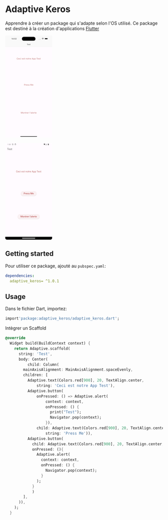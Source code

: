 # Adaptive Keros

Apprendre à créer un package qui s'adapte selon l'OS utilisé.
Ce package est destiné à la création d'applications [Flutter](https://flutter.io)

![Screenshot](/screenshots/Screenshot_iPhone_15_Plus.png)

![Screenshot](/screenshots/Screenshot_Android.png)

## Getting started

Pour utiliser ce package, ajouté au `pubspec.yaml`:

```yaml
dependencies:
  adaptive_keros= ^1.0.1
```

## Usage

Dans le fichier Dart, importez:

```dart
import'package:adaptive_keros/adaptive_keros.dart';
```

Intègrer un Scaffold

```dart
@override
  Widget build(BuildContext context) {
    return Adaptive.scaffold(
      string: 'Test',
      body: Center(
          child: Column(
        mainAxisAlignment: MainAxisAlignment.spaceEvenly,
        children: [
          Adaptive.text(Colors.red[900], 20, TextAlign.center,
              string: 'Ceci est notre App Test'),
          Adaptive.button(
              onPressed: () => Adaptive.alert(
                  context: context,
                  onPressed: () {
                    print("Test");
                    Navigator.pop(context);
                  }),
              child: Adaptive.text(Colors.red[900], 20, TextAlign.center,
                  string: 'Press Me')),
          Adaptive.button(
            child: Adaptive.text(Colors.red[900], 20, TextAlign.center, string: 'Montrer l\'alerte'), 
            onPressed: (){
              Adaptive.alert(
                context: context,
                onPressed: () {
                  Navigator.pop(context);
                }
              );
            }
            )
        ],
      )),
    );
  }
```
